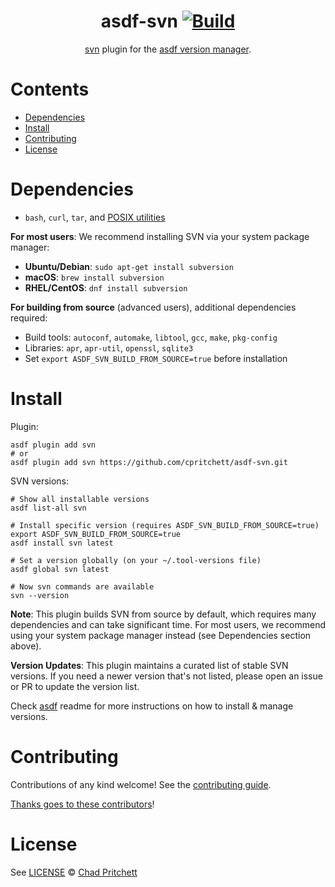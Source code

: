 <div align="center">

# asdf-svn [![Build](https://github.com/cpritchett/asdf-svn/actions/workflows/build.yml/badge.svg)](https://github.com/cpritchett/asdf-svn/actions/workflows/build.yml)

[svn](https://svnbook.red-bean.com/) plugin for the [asdf version manager](https://asdf-vm.com).

</div>

# Contents

- [Dependencies](#dependencies)
- [Install](#install)
- [Contributing](#contributing)
- [License](#license)

# Dependencies

- `bash`, `curl`, `tar`, and [POSIX utilities](https://pubs.opengroup.org/onlinepubs/9699919799/idx/utilities.html)

**For most users**: We recommend installing SVN via your system package manager:
- **Ubuntu/Debian**: `sudo apt-get install subversion`  
- **macOS**: `brew install subversion`
- **RHEL/CentOS**: `dnf install subversion`

**For building from source** (advanced users), additional dependencies required:
- Build tools: `autoconf`, `automake`, `libtool`, `gcc`, `make`, `pkg-config`
- Libraries: `apr`, `apr-util`, `openssl`, `sqlite3`
- Set `export ASDF_SVN_BUILD_FROM_SOURCE=true` before installation

# Install

Plugin:

```shell
asdf plugin add svn
# or
asdf plugin add svn https://github.com/cpritchett/asdf-svn.git
```

SVN versions:

```shell
# Show all installable versions
asdf list-all svn

# Install specific version (requires ASDF_SVN_BUILD_FROM_SOURCE=true)
export ASDF_SVN_BUILD_FROM_SOURCE=true
asdf install svn latest

# Set a version globally (on your ~/.tool-versions file)
asdf global svn latest

# Now svn commands are available
svn --version
```

**Note**: This plugin builds SVN from source by default, which requires many dependencies and can take significant time. For most users, we recommend using your system package manager instead (see Dependencies section above).

**Version Updates**: This plugin maintains a curated list of stable SVN versions. If you need a newer version that's not listed, please open an issue or PR to update the version list.

Check [asdf](https://github.com/asdf-vm/asdf) readme for more instructions on how to install & manage versions.

# Contributing

Contributions of any kind welcome! See the [contributing guide](contributing.md).

[Thanks goes to these contributors](https://github.com/cpritchett/asdf-svn/graphs/contributors)!

# License

See [LICENSE](LICENSE) © [Chad Pritchett](https://github.com/cpritchett/)
